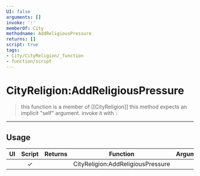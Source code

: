 ```yaml
---
UI: false
arguments: []
invoke: ':'
memberOf: City
methodname: AddReligiousPressure
returns: []
script: true
tags:
- City/CityReligion/_function
- function/script
---
```

# CityReligion:AddReligiousPressure
> this function is a member of [[CityReligion]]
> this method expects an implicit "self" argument. invoke it with `:`
-----
## Usage
|  UI | Script | Returns | Function | Arguments |
|:---:|:------:|-------:|:--------:|:---------|
| |✓||CityReligion:AddReligiousPressure||
